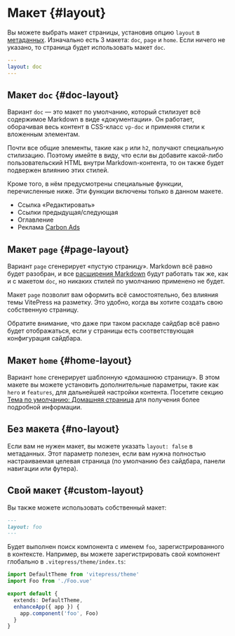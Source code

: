 # Макет {#layout}

Вы можете выбрать макет страницы, установив опцию `layout` в [метаданных](./frontmatter-config). Изначально есть 3 макета: `doc`, `page` и `home`. Если ничего не указано, то страница будет использовать макет `doc`.

```yaml
---
layout: doc
---
```

## Макет `doc` {#doc-layout}

Вариант `doc` — это макет по умолчанию, который стилизует всё содержимое Markdown в виде «документации». Он работает, оборачивая весь контент в CSS-класс `vp-doc` и применяя стили к вложенным элементам.

Почти все общие элементы, такие как `p` или `h2`, получают специальную стилизацию. Поэтому имейте в виду, что если вы добавите какой-либо пользовательский HTML внутри Markdown-контента, то он также будет подвержен влиянию этих стилей.

Кроме того, в нём предусмотрены специальные функции, перечисленные ниже. Эти функции включены только в данном макете.

- Ссылка «Редактировать»
- Ссылки предыдущая/следующая
- Оглавление
- Реклама [Carbon Ads](./default-theme-carbon-ads)

## Макет `page` {#page-layout}

Вариант `page` сгенерирует «пустую страницу». Markdown всё равно будет разобран, и все [расширения Markdown](../guide/markdown) будут работать так же, как и с макетом `doc`, но никаких стилей по умолчанию применено не будет.

Макет `page` позволит вам оформить всё самостоятельно, без влияния темы VitePress на разметку. Это удобно, когда вы хотите создать свою собственную страницу.

Обратите внимание, что даже при таком раскладе сайдбар всё равно будет отображаться, если у страницы есть соответствующая конфигурация сайдбара.

## Макет `home` {#home-layout}

Вариант `home` сгенерирует шаблонную «домашнюю страницу». В этом макете вы можете установить дополнительные параметры, такие как `hero` и `features`, для дальнейшей настройки контента. Посетите секцию [Тема по умолчанию: Домашняя страница](./default-theme-home-page) для получения более подробной информации.

## Без макета {#no-layout}

Если вам не нужен макет, вы можете указать `layout: false` в метаданных. Этот параметр полезен, если вам нужна полностью настраиваемая целевая страница (по умолчанию без сайдбара, панели навигации или футера).

## Свой макет {#custom-layout}

Вы также можете использовать собственный макет:

```md
---
layout: foo
---
```

Будет выполнен поиск компонента с именем `foo`, зарегистрированного в контексте. Например, вы можете зарегистрировать свой компонент глобально в `.vitepress/theme/index.ts`:

```ts
import DefaultTheme from 'vitepress/theme'
import Foo from './Foo.vue'

export default {
  extends: DefaultTheme,
  enhanceApp({ app }) {
    app.component('foo', Foo)
  }
}
```
